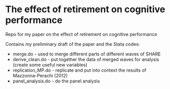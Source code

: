 The effect of retirement on cognitive performance
==================================================

Repo for my paper on the effect of retirement on cognitive performance

Contains my preliminary draft of the paper and the Stata codes:
* merge.do - used to merge different parts of different waves of SHARE
* derive_clean.do - put together the data of merged waves for analysis (create some useful new variables)
* replication_MP.do - replicate and put into context the results of Mazzonna-Perachi (2012)
* panel_analysis.do - do the panel analysis
